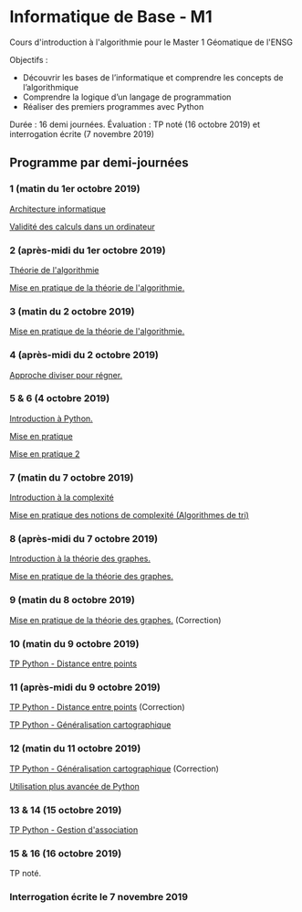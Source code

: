 # Informatique de Base - M1
Cours d'introduction à l'algorithmie pour le Master 1 Géomatique de l'ENSG

Objectifs :
+ Découvrir les bases de l’informatique et comprendre les concepts de l’algorithmique
+ Comprendre la logique d’un langage de programmation
+ Réaliser des premiers programmes avec Python

Durée : 16 demi journées.
Évaluation : TP noté (16 octobre 2019) et interrogation écrite (7 novembre 2019)

## Programme par demi-journées

### 1 (matin du 1er octobre 2019)
[Architecture informatique](1_Architecture_informatique.md)

[Validité des calculs dans un ordinateur](2_Validite_logiciel_numerique.md)

### 2 (après-midi du 1er octobre 2019)
[Théorie de l'algorithmie](3_Algorithmie.md)

[Mise en pratique de la théorie de l'algorithmie.](3.c_exercices_algo.md)

### 3 (matin du 2 octobre 2019)
[Mise en pratique de la théorie de l'algorithmie.](3.c_exercices_algo.md#médiane)

### 4 (après-midi du 2 octobre 2019)
[Approche diviser pour régner.](3.b_diviser_pour_regner.md)

### 5 & 6 (4 octobre 2019)
[Introduction à Python.](4_intro_python.md)

[Mise en pratique](3.c_exercices_algo.md)

[Mise en pratique 2](3.b_diviser_pour_regner.md#exemple--recherche-dichotomique)

### 7 (matin du 7 octobre 2019)
[Introduction à la complexité](2_Validite_logiciel_numerique.md#complexité-en-algorithmie)

[Mise en pratique des notions de complexité (Algorithmes de tri)](2_Validite_logiciel_numerique.md#application--comparaison-de-divers-algorithmes-de-tri)

### 8 (après-midi du 7 octobre 2019)

[Introduction à la théorie des graphes.](5_intro_tdg.md)

[Mise en pratique de la théorie des graphes.](5.c_exercices_tdg.md)

### 9 (matin du 8 octobre 2019)
[Mise en pratique de la théorie des graphes.](5.c_exercices_tdg.md) (Correction)

### 10 (matin du 9 octobre 2019)
[TP Python - Distance entre points](4.c_exercices_python.md#distance-entre-des-points)

### 11 (après-midi du 9 octobre 2019)
[TP Python - Distance entre points](4.c_exercices_python.md#distance-entre-des-points) (Correction)

[TP Python - Généralisation cartographique](4.c_exercices_python.md#distance-entre-des-points#généralisation-cartographique)

### 12 (matin du 11 octobre 2019)
[TP Python - Généralisation cartographique](4.c_exercices_python.md#distance-entre-des-points#généralisation-cartographique) (Correction)

[Utilisation plus avancée de Python](4_intro_python.md#Documentation)

### 13 & 14 (15 octobre 2019)
[TP Python - Gestion d'association](4.c_exercices_python.md#gestion-dassociation)

### 15 & 16 (16 octobre 2019)
TP noté.

### Interrogation écrite le 7 novembre 2019
